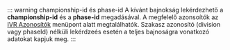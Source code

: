 ::: warning championship-id és phase-id
A kívánt bajnokság lekérdezhető a **championship-id** és a **phase-id** megadásával. A megfelelő azonsoítók az [IVR Azonosítók](/vbr-api/identifiers.html) menüpont alatt megtalálhatók.
Szakasz azonosító (division vagy phaseId) nélküli lekérdzeés esetén a teljes bajnoságra vonatkozó adatokat kapjuk meg.
:::
